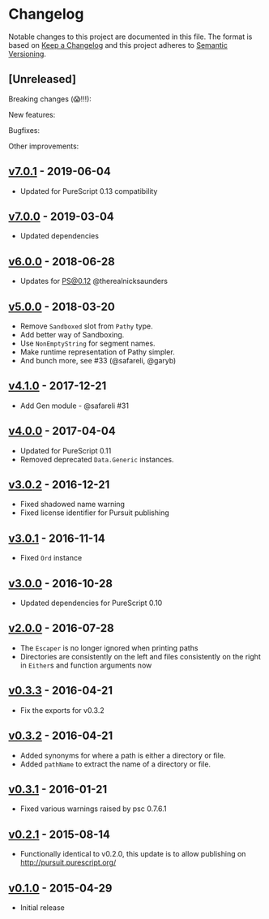 # Changelog

Notable changes to this project are documented in this file. The format is based on [Keep a Changelog](https://keepachangelog.com/en/1.0.0/) and this project adheres to [Semantic Versioning](https://semver.org/spec/v2.0.0.html).

## [Unreleased]

Breaking changes (😱!!!):

New features:

Bugfixes:

Other improvements:

## [v7.0.1](https://github.com/purescript-contrib/purescript-pathy/releases/tag/v7.0.1) - 2019-06-04

- Updated for PureScript 0.13 compatibility

## [v7.0.0](https://github.com/purescript-contrib/purescript-pathy/releases/tag/v7.0.0) - 2019-03-04

- Updated dependencies

## [v6.0.0](https://github.com/purescript-contrib/purescript-pathy/releases/tag/v6.0.0) - 2018-06-28

- Updates for PS@0.12 @therealnicksaunders

## [v5.0.0](https://github.com/purescript-contrib/purescript-pathy/releases/tag/v5.0.0) - 2018-03-20

- Remove `Sandboxed` slot from `Pathy` type.
- Add better way of Sandboxing.
- Use `NonEmptyString` for segment names.
- Make runtime representation of Pathy simpler.
- And bunch more, see #33 (@safareli, @garyb)

## [v4.1.0](https://github.com/purescript-contrib/purescript-pathy/releases/tag/v4.1.0) - 2017-12-21

- Add Gen module - @safareli #31

## [v4.0.0](https://github.com/purescript-contrib/purescript-pathy/releases/tag/v4.0.0) - 2017-04-04

- Updated for PureScript 0.11
- Removed deprecated `Data.Generic` instances.

## [v3.0.2](https://github.com/purescript-contrib/purescript-pathy/releases/tag/v3.0.2) - 2016-12-21

- Fixed shadowed name warning
- Fixed license identifier for Pursuit publishing

## [v3.0.1](https://github.com/purescript-contrib/purescript-pathy/releases/tag/v3.0.1) - 2016-11-14

- Fixed `Ord` instance

## [v3.0.0](https://github.com/purescript-contrib/purescript-pathy/releases/tag/v3.0.0) - 2016-10-28

- Updated dependencies for PureScript 0.10

## [v2.0.0](https://github.com/purescript-contrib/purescript-pathy/releases/tag/v2.0.0) - 2016-07-28

- The `Escaper` is no longer ignored when printing paths
- Directories are consistently on the left and files consistently on the right in `Either`s and function arguments now

## [v0.3.3](https://github.com/purescript-contrib/purescript-pathy/releases/tag/v0.3.3) - 2016-04-21

- Fix the exports for v0.3.2

## [v0.3.2](https://github.com/purescript-contrib/purescript-pathy/releases/tag/v0.3.2) - 2016-04-21

- Added synonyms for where a path is either a directory or file.
- Added `pathName` to extract the name of a directory or file.

## [v0.3.1](https://github.com/purescript-contrib/purescript-pathy/releases/tag/v0.3.1) - 2016-01-21

- Fixed various warnings raised by psc 0.7.6.1

## [v0.2.1](https://github.com/purescript-contrib/purescript-pathy/releases/tag/v0.2.1) - 2015-08-14

- Functionally identical to v0.2.0, this update is to allow publishing on http://pursuit.purescript.org/

## [v0.1.0](https://github.com/purescript-contrib/purescript-pathy/releases/tag/v0.1.0) - 2015-04-29

- Initial release
